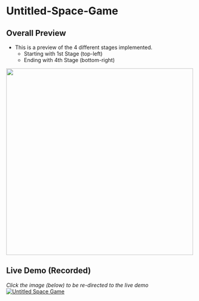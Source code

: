 # Untitled-Space-Game

## Overall Preview
- This is a preview of the 4 different stages implemented.
    - Starting with 1st Stage (top-left)
    - Ending with 4th Stage (bottom-right)
<img src="/images/Untitled_Space_game_stages.gif" height="500px" width="auto"/>

## Live Demo (Recorded)
_Click the image (below) to be re-directed to the live demo_
[![Untitled Space Game](http://img.youtube.com/vi/mXOotM3wYLU/0.jpg)](http://www.youtube.com/watch?v=mXOotM3wYLU "SCSE Software System Analysis and Design - Untitled Space Game")
